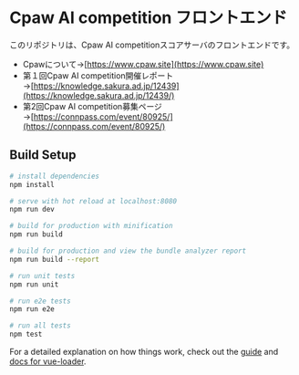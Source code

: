 # Cpaw AI competition フロントエンド

このリポジトリは、Cpaw AI competitionスコアサーバのフロントエンドです。

- Cpawについて→[https://www.cpaw.site](https://www.cpaw.site)
- 第１回Cpaw AI competition開催レポート→[https://knowledge.sakura.ad.jp/12439](https://knowledge.sakura.ad.jp/12439/)
- 第2回Cpaw AI competition募集ページ→[https://connpass.com/event/80925/](https://connpass.com/event/80925/)


## Build Setup

``` bash
# install dependencies
npm install

# serve with hot reload at localhost:8080
npm run dev

# build for production with minification
npm run build

# build for production and view the bundle analyzer report
npm run build --report

# run unit tests
npm run unit

# run e2e tests
npm run e2e

# run all tests
npm test
```

For a detailed explanation on how things work, check out the [guide](http://vuejs-templates.github.io/webpack/) and [docs for vue-loader](http://vuejs.github.io/vue-loader).
